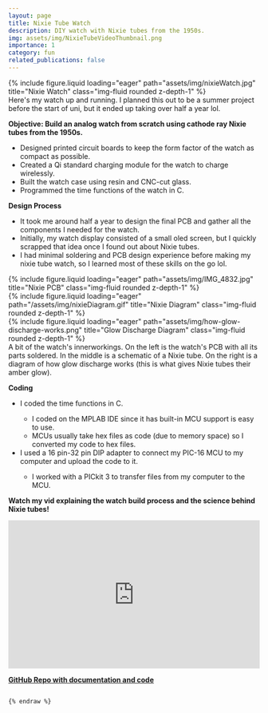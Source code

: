 ```yaml
---
layout: page
title: Nixie Tube Watch
description: DIY watch with Nixie tubes from the 1950s. 
img: assets/img/NixieTubeVideoThumbnail.png
importance: 1
category: fun
related_publications: false
---
```


<div class="row">
    <div class="col-sm mt-3 mt-md-0">
        {% include figure.liquid loading="eager" path="assets/img/nixieWatch.jpg" title="Nixie Watch" class="img-fluid rounded z-depth-1" %}
    </div>
</div>
<div class="caption">
    Here's my watch up and running. I planned this out to be a summer project before the start of uni, but it ended up taking over half a year lol.
</div>

<b>Objective: Build an analog watch from scratch using cathode ray Nixie tubes from the 1950s.</b>
<ul>
  <li>Designed printed circuit boards to keep the form factor of the watch as compact as possible.</li>
  <li>Created a Qi standard charging module for the watch to charge wirelessly.</li>
  <li>Built the watch case using resin and CNC-cut glass.</li>
  <li>Programmed the time functions of the watch in C.</li>
</ul> 


<b>Design Process</b>
<ul>
  <li>It took me around half a year to design the final PCB and gather all the components I needed for the watch.</li>
  <li>Initially, my watch display consisted of a small oled screen, but I quickly scrapped that idea once I found out about Nixie tubes.</li>
  <li>I had minimal soldering and PCB design experience before making my nixie tube watch, so I learned most of these skills on the go lol.</li>
</ul> 

<div class="row">
    <div class="col-sm mt-3 mt-md-0">
        {% include figure.liquid loading="eager" path="assets/img/IMG_4832.jpg" title="Nixie PCB" class="img-fluid rounded z-depth-1" %}
    </div>
    <div class="col-sm mt-3 mt-md-0">
        {% include figure.liquid loading="eager" path="/assets/img/nixieDiagram.gif" title="Nixie Diagram" class="img-fluid rounded z-depth-1" %}
    </div>
    <div class="col-sm mt-3 mt-md-0">
        {% include figure.liquid loading="eager" path="assets/img/how-glow-discharge-works.png" title="Glow Discharge Diagram" class="img-fluid rounded z-depth-1" %}
    </div>
</div>
<div class="caption">
    A bit of the watch's innerworkings. On the left is the watch's PCB with all its parts soldered. In the middle is a schematic of a Nixie tube. On the right is a diagram of how glow discharge works (this is what gives Nixie tubes their amber glow).
</div>

<b>Coding</b>
<ul>
  <li>I coded the time functions in C.</li>
  <ul>
    <li>I coded on the MPLAB IDE since it has built-in MCU support is easy to use. </li>
    <li>MCUs usually take hex files as code (due to memory space) so I converted my code to hex files.</li>
  </ul> 
  <li>I used a 16 pin-32 pin DIP adapter to connect my PIC-16 MCU to my computer and upload the code to it.</li>
  <ul>
    <li>I worked with a PICkit 3 to transfer files from my computer to the MCU.</li>
  </ul>
</ul> 


<p><b>Watch my vid explaining the watch build process and the science behind Nixie tubes!</b></p>
<div style="width: 100%; min-width: 400px; max-width: 800px;">
<div style="position: relative; width: 100%; overflow: hidden; padding-top: 56.25%;">
<p><iframe style="position: absolute; top: 0; left: 0; right: 0; width: 100%; height: 100%; border: none;" src="https://www.youtube.com/embed/-SXbjBKAPGI" width="560" height="315" allowfullscreen="allowfullscreen" allow="accelerometer; autoplay; clipboard-write; encrypted-media; gyroscope; picture-in-picture"></iframe></p>
</div>
</div>



<p><b><a href="https://github.com/yusiali/nixie-tube-watch">GitHub Repo with documentation and code</a></b></p>

```

{% endraw %}
